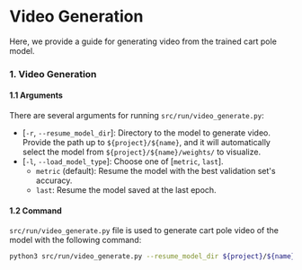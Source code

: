 # Video Generation
Here, we provide a guide for generating video from the trained cart pole model.

### 1. Video Generation
#### 1.1 Arguments
There are several arguments for running `src/run/video_generate.py`:
* [`-r`, `--resume_model_dir`]: Directory to the model to generate video. Provide the path up to `${project}/${name}`, and it will automatically select the model from `${project}/${name}/weights/` to visualize.
* [`-l`, `--load_model_type`]: Choose one of [`metric`, `last`].
    * `metric` (default): Resume the model with the best validation set's accuracy.
    * `last`: Resume the model saved at the last epoch.


#### 1.2 Command
`src/run/video_generate.py` file is used to generate cart pole video of the model with the following command:
```bash
python3 src/run/video_generate.py --resume_model_dir ${project}/${name}
```